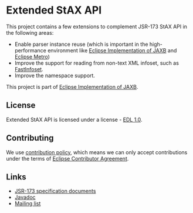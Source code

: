 [//]: # " Copyright (c) 2018, 2021 Oracle and/or its affiliates. All rights reserved. "
[//]: # "  "
[//]: # " This program and the accompanying materials are made available under the "
[//]: # " terms of the Eclipse Distribution License v. 1.0, which is available at "
[//]: # " http://www.eclipse.org/org/documents/edl-v10.php. "
[//]: # "  "
[//]: # " SPDX-License-Identifier: BSD-3-Clause "

# Extended StAX API

This project contains a few extensions to complement JSR-173 StAX API in the following areas:

* Enable parser instance reuse (which is important in the high-performance environment
like [Eclipse Implementation of JAXB](https://projects.eclipse.org/projects/ee4j.jaxb-impl)
and [Eclipse Metro](https://projects.eclipse.org/projects/ee4j.metro))
* Improve the support for reading from non-text XML infoset, such as [FastInfoset](https://github.com/eclipse-ee4j/jaxb-fi).
* Improve the namespace support.

This project is part of [Eclipse Implementation of JAXB](https://projects.eclipse.org/projects/ee4j.jaxb-impl).


## License

Extended StAX API is licensed under a license - [EDL 1.0](LICENSE.md).


## Contributing

We use [contribution policy](CONTRIBUTING.md), which means we can only accept contributions under
the terms of [Eclipse Contributor Agreement](http://www.eclipse.org/legal/ECA.php).


## Links

* [JSR-173 specification documents](https://www.jcp.org/en/jsr/detail?id=173)
* [Javadoc](https://javadoc.io/doc/org.jvnet.staxex/stax-ex/latest/org.jvnet.staxex/module-summary.html)
* [Mailing list](https://accounts.eclipse.org/mailing-list/jaxb-impl-dev)
